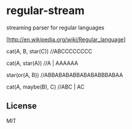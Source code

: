 # regular-stream

streaming parser for regular languages

[http://en.wikipedia.org/wiki/Regular_language]


cat(A, B, star(C)) //ABCCCCCCCC

cat(A, star(A)) //A | AAAAAA

star(or(A, B)) //ABBABABABBABABABBBABAA

cat(A, maybe(B), C) //ABC | AC


## License

MIT
